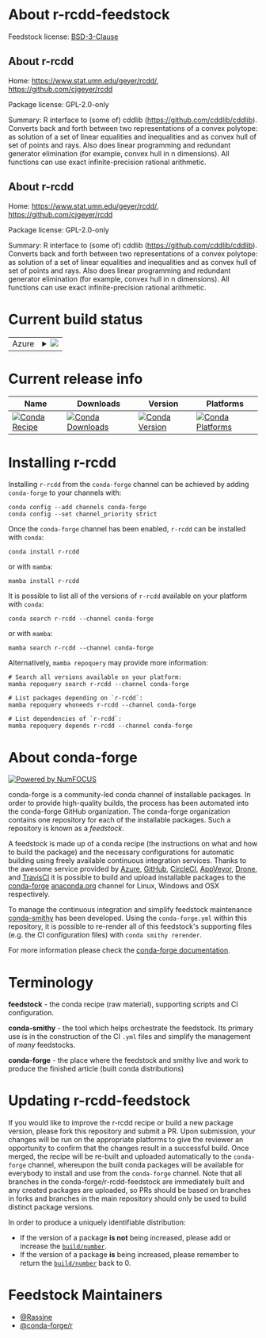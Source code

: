 About r-rcdd-feedstock
======================

Feedstock license: [BSD-3-Clause](https://github.com/conda-forge/r-rcdd-feedstock/blob/main/LICENSE.txt)


About r-rcdd
------------

Home: https://www.stat.umn.edu/geyer/rcdd/, https://github.com/cjgeyer/rcdd

Package license: GPL-2.0-only

Summary: R interface to (some of) cddlib (<https://github.com/cddlib/cddlib>). Converts back and forth between two representations of a convex polytope: as solution of a set of linear equalities and inequalities and as convex hull of set of points and rays. Also does linear programming and redundant generator elimination (for example, convex hull in n dimensions).  All functions can use exact infinite-precision rational arithmetic.

About r-rcdd
------------

Home: https://www.stat.umn.edu/geyer/rcdd/, https://github.com/cjgeyer/rcdd

Package license: GPL-2.0-only

Summary: R interface to (some of) cddlib (<https://github.com/cddlib/cddlib>). Converts back and forth between two representations of a convex polytope: as solution of a set of linear equalities and inequalities and as convex hull of set of points and rays. Also does linear programming and redundant generator elimination (for example, convex hull in n dimensions).  All functions can use exact infinite-precision rational arithmetic.

Current build status
====================


<table>
    
  <tr>
    <td>Azure</td>
    <td>
      <details>
        <summary>
          <a href="https://dev.azure.com/conda-forge/feedstock-builds/_build/latest?definitionId=22436&branchName=main">
            <img src="https://dev.azure.com/conda-forge/feedstock-builds/_apis/build/status/r-rcdd-feedstock?branchName=main">
          </a>
        </summary>
        <table>
          <thead><tr><th>Variant</th><th>Status</th></tr></thead>
          <tbody><tr>
              <td>linux_64_r_base4.2</td>
              <td>
                <a href="https://dev.azure.com/conda-forge/feedstock-builds/_build/latest?definitionId=22436&branchName=main">
                  <img src="https://dev.azure.com/conda-forge/feedstock-builds/_apis/build/status/r-rcdd-feedstock?branchName=main&jobName=linux&configuration=linux%20linux_64_r_base4.2" alt="variant">
                </a>
              </td>
            </tr><tr>
              <td>linux_64_r_base4.3</td>
              <td>
                <a href="https://dev.azure.com/conda-forge/feedstock-builds/_build/latest?definitionId=22436&branchName=main">
                  <img src="https://dev.azure.com/conda-forge/feedstock-builds/_apis/build/status/r-rcdd-feedstock?branchName=main&jobName=linux&configuration=linux%20linux_64_r_base4.3" alt="variant">
                </a>
              </td>
            </tr><tr>
              <td>osx_64_r_base4.2</td>
              <td>
                <a href="https://dev.azure.com/conda-forge/feedstock-builds/_build/latest?definitionId=22436&branchName=main">
                  <img src="https://dev.azure.com/conda-forge/feedstock-builds/_apis/build/status/r-rcdd-feedstock?branchName=main&jobName=osx&configuration=osx%20osx_64_r_base4.2" alt="variant">
                </a>
              </td>
            </tr><tr>
              <td>osx_64_r_base4.3</td>
              <td>
                <a href="https://dev.azure.com/conda-forge/feedstock-builds/_build/latest?definitionId=22436&branchName=main">
                  <img src="https://dev.azure.com/conda-forge/feedstock-builds/_apis/build/status/r-rcdd-feedstock?branchName=main&jobName=osx&configuration=osx%20osx_64_r_base4.3" alt="variant">
                </a>
              </td>
            </tr><tr>
              <td>win_64</td>
              <td>
                <a href="https://dev.azure.com/conda-forge/feedstock-builds/_build/latest?definitionId=22436&branchName=main">
                  <img src="https://dev.azure.com/conda-forge/feedstock-builds/_apis/build/status/r-rcdd-feedstock?branchName=main&jobName=win&configuration=win%20win_64_" alt="variant">
                </a>
              </td>
            </tr>
          </tbody>
        </table>
      </details>
    </td>
  </tr>
</table>

Current release info
====================

| Name | Downloads | Version | Platforms |
| --- | --- | --- | --- |
| [![Conda Recipe](https://img.shields.io/badge/recipe-r--rcdd-green.svg)](https://anaconda.org/conda-forge/r-rcdd) | [![Conda Downloads](https://img.shields.io/conda/dn/conda-forge/r-rcdd.svg)](https://anaconda.org/conda-forge/r-rcdd) | [![Conda Version](https://img.shields.io/conda/vn/conda-forge/r-rcdd.svg)](https://anaconda.org/conda-forge/r-rcdd) | [![Conda Platforms](https://img.shields.io/conda/pn/conda-forge/r-rcdd.svg)](https://anaconda.org/conda-forge/r-rcdd) |

Installing r-rcdd
=================

Installing `r-rcdd` from the `conda-forge` channel can be achieved by adding `conda-forge` to your channels with:

```
conda config --add channels conda-forge
conda config --set channel_priority strict
```

Once the `conda-forge` channel has been enabled, `r-rcdd` can be installed with `conda`:

```
conda install r-rcdd
```

or with `mamba`:

```
mamba install r-rcdd
```

It is possible to list all of the versions of `r-rcdd` available on your platform with `conda`:

```
conda search r-rcdd --channel conda-forge
```

or with `mamba`:

```
mamba search r-rcdd --channel conda-forge
```

Alternatively, `mamba repoquery` may provide more information:

```
# Search all versions available on your platform:
mamba repoquery search r-rcdd --channel conda-forge

# List packages depending on `r-rcdd`:
mamba repoquery whoneeds r-rcdd --channel conda-forge

# List dependencies of `r-rcdd`:
mamba repoquery depends r-rcdd --channel conda-forge
```


About conda-forge
=================

[![Powered by
NumFOCUS](https://img.shields.io/badge/powered%20by-NumFOCUS-orange.svg?style=flat&colorA=E1523D&colorB=007D8A)](https://numfocus.org)

conda-forge is a community-led conda channel of installable packages.
In order to provide high-quality builds, the process has been automated into the
conda-forge GitHub organization. The conda-forge organization contains one repository
for each of the installable packages. Such a repository is known as a *feedstock*.

A feedstock is made up of a conda recipe (the instructions on what and how to build
the package) and the necessary configurations for automatic building using freely
available continuous integration services. Thanks to the awesome service provided by
[Azure](https://azure.microsoft.com/en-us/services/devops/), [GitHub](https://github.com/),
[CircleCI](https://circleci.com/), [AppVeyor](https://www.appveyor.com/),
[Drone](https://cloud.drone.io/welcome), and [TravisCI](https://travis-ci.com/)
it is possible to build and upload installable packages to the
[conda-forge](https://anaconda.org/conda-forge) [anaconda.org](https://anaconda.org/)
channel for Linux, Windows and OSX respectively.

To manage the continuous integration and simplify feedstock maintenance
[conda-smithy](https://github.com/conda-forge/conda-smithy) has been developed.
Using the ``conda-forge.yml`` within this repository, it is possible to re-render all of
this feedstock's supporting files (e.g. the CI configuration files) with ``conda smithy rerender``.

For more information please check the [conda-forge documentation](https://conda-forge.org/docs/).

Terminology
===========

**feedstock** - the conda recipe (raw material), supporting scripts and CI configuration.

**conda-smithy** - the tool which helps orchestrate the feedstock.
                   Its primary use is in the construction of the CI ``.yml`` files
                   and simplify the management of *many* feedstocks.

**conda-forge** - the place where the feedstock and smithy live and work to
                  produce the finished article (built conda distributions)


Updating r-rcdd-feedstock
=========================

If you would like to improve the r-rcdd recipe or build a new
package version, please fork this repository and submit a PR. Upon submission,
your changes will be run on the appropriate platforms to give the reviewer an
opportunity to confirm that the changes result in a successful build. Once
merged, the recipe will be re-built and uploaded automatically to the
`conda-forge` channel, whereupon the built conda packages will be available for
everybody to install and use from the `conda-forge` channel.
Note that all branches in the conda-forge/r-rcdd-feedstock are
immediately built and any created packages are uploaded, so PRs should be based
on branches in forks and branches in the main repository should only be used to
build distinct package versions.

In order to produce a uniquely identifiable distribution:
 * If the version of a package **is not** being increased, please add or increase
   the [``build/number``](https://docs.conda.io/projects/conda-build/en/latest/resources/define-metadata.html#build-number-and-string).
 * If the version of a package **is** being increased, please remember to return
   the [``build/number``](https://docs.conda.io/projects/conda-build/en/latest/resources/define-metadata.html#build-number-and-string)
   back to 0.

Feedstock Maintainers
=====================

* [@Rassine](https://github.com/Rassine/)
* [@conda-forge/r](https://github.com/conda-forge/r/)

